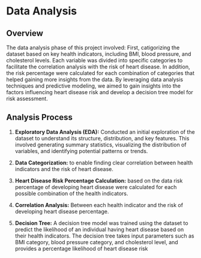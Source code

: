 # Data Analysis

## Overview

The data analysis phase of this project involved: First, catigorizing the dataset based on key health indicators, including BMI, blood pressure, and cholesterol levels. Each variable was divided into specific categories to facilitate the correlation analysis with the risk of heart disease. In addition, the risk percentage were calculated for each combination of categories that helped gaining more insights from the data. By leveraging data analysis techniques and predictive modeling, we aimed to gain insights into the factors influencing heart disease risk and develop a decision tree model for risk assessment.

## Analysis Process

1. **Exploratory Data Analysis (EDA):** Conducted an initial exploration of the dataset to understand its structure, distribution, and key features. This involved generating summary statistics, visualizing the distribution of variables, and identifying potential patterns or trends.
   
2. **Data Categorization:** to enable finding clear correlation between health indicators and the risk of heart disease.

3. **Heart Disease Risk Percentage Calculation:** based on the data risk percentage of developing heart disease were calculated for each possible combination of the health indicators. 

4. **Correlation Analysis:** Between each health indicator and the risk of developing heart disease percentage.

5. **Decision Tree:** A decision tree model was trained using the dataset to predict the likelihood of an individual having heart disease based on their health indicators. The decision tree takes input parameters such as BMI category, blood pressure category, and cholesterol level, and provides a percentage likelihood of heart disease risk
